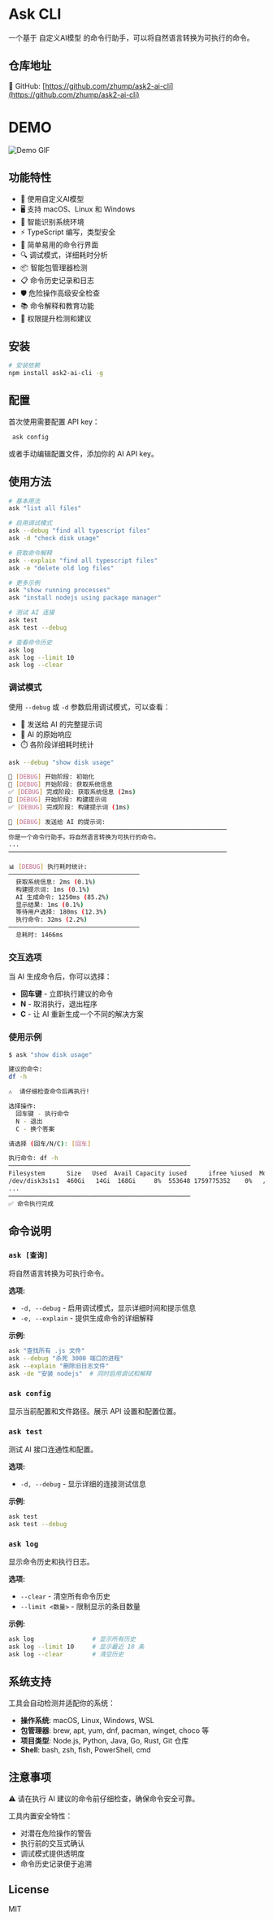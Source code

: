 # Ask CLI

一个基于 自定义AI模型 的命令行助手，可以将自然语言转换为可执行的命令。

## 仓库地址

🔗 GitHub: [https://github.com/zhump/ask2-ai-cli](https://github.com/zhump/ask2-ai-cli)

# DEMO
![Demo GIF](./example.gif)

## 功能特性

- 🤖 使用自定义AI模型
- 🖥️ 支持 macOS、Linux 和 Windows
- 🔧 智能识别系统环境
- ⚡ TypeScript 编写，类型安全
- 🎯 简单易用的命令行界面
- 🔍 调试模式，详细耗时分析
- 📦 智能包管理器检测
- 📋 命令历史记录和日志
- 🛡️ 危险操作高级安全检查
- 📚 命令解释和教育功能
- 🔐 权限提升检测和建议

## 安装

```bash
# 安装依赖
npm install ask2-ai-cli -g
```

## 配置

首次使用需要配置 API key：

```bash
 ask config
```

或者手动编辑配置文件，添加你的 AI API key。

## 使用方法

```bash
# 基本用法
ask "list all files"

# 启用调试模式
ask --debug "find all typescript files"
ask -d "check disk usage"

# 获取命令解释
ask --explain "find all typescript files"
ask -e "delete old log files"

# 更多示例
ask "show running processes"
ask "install nodejs using package manager"

# 测试 AI 连接
ask test
ask test --debug

# 查看命令历史
ask log
ask log --limit 10
ask log --clear
```

### 调试模式

使用 `--debug` 或 `-d` 参数启用调试模式，可以查看：

- 📝 发送给 AI 的完整提示词
- 🤖 AI 的原始响应
- ⏱️ 各阶段详细耗时统计

```bash
ask --debug "show disk usage"

🔧 [DEBUG] 开始阶段: 初始化
🔧 [DEBUG] 开始阶段: 获取系统信息
✅ [DEBUG] 完成阶段: 获取系统信息 (2ms)
🔧 [DEBUG] 开始阶段: 构建提示词
✅ [DEBUG] 完成阶段: 构建提示词 (1ms)

📝 [DEBUG] 发送给 AI 的提示词:
────────────────────────────────────────────────────────────
你是一个命令行助手。将自然语言转换为可执行的命令。
...
────────────────────────────────────────────────────────────

📊 [DEBUG] 执行耗时统计:
────────────────────────────────────
  获取系统信息: 2ms (0.1%)
  构建提示词: 1ms (0.1%)
  AI 生成命令: 1250ms (85.2%)
  显示结果: 1ms (0.1%)
  等待用户选择: 180ms (12.3%)
  执行命令: 32ms (2.2%)
────────────────────────────────────
  总耗时: 1466ms
```

### 交互选项

当 AI 生成命令后，你可以选择：

- **回车键** - 立即执行建议的命令
- **N** - 取消执行，退出程序
- **C** - 让 AI 重新生成一个不同的解决方案

### 使用示例

```bash
$ ask "show disk usage"

建议的命令:
df -h

⚠️  请仔细检查命令后再执行!

选择操作:
  回车键 - 执行命令
  N - 退出
  C - 换个答案

请选择 (回车/N/C): [回车]

执行命令: df -h
──────────────────────────────────────────────────
Filesystem      Size   Used  Avail Capacity iused      ifree %iused  Mounted on
/dev/disk3s1s1  460Gi   14Gi  168Gi     8%  553648 1759775352    0%   /
...
──────────────────────────────────────────────────
✅ 命令执行完成
```

## 命令说明

### `ask [查询]`
将自然语言转换为可执行命令。

**选项:**
- `-d, --debug` - 启用调试模式，显示详细时间和提示信息
- `-e, --explain` - 提供生成命令的详细解释

**示例:**
```bash
ask "查找所有 .js 文件"
ask --debug "杀死 3000 端口的进程"
ask --explain "删除旧日志文件"
ask -de "安装 nodejs"  # 同时启用调试和解释
```

### `ask config`
显示当前配置和文件路径。展示 API 设置和配置位置。

### `ask test`
测试 AI 接口连通性和配置。

**选项:**
- `-d, --debug` - 显示详细的连接测试信息

**示例:**
```bash
ask test
ask test --debug
```

### `ask log`
显示命令历史和执行日志。

**选项:**
- `--clear` - 清空所有命令历史
- `--limit <数量>` - 限制显示的条目数量

**示例:**
```bash
ask log                # 显示所有历史
ask log --limit 10     # 显示最近 10 条
ask log --clear        # 清空历史
```

## 系统支持

工具会自动检测并适配你的系统：

- **操作系统**: macOS, Linux, Windows, WSL
- **包管理器**: brew, apt, yum, dnf, pacman, winget, choco 等
- **项目类型**: Node.js, Python, Java, Go, Rust, Git 仓库
- **Shell**: bash, zsh, fish, PowerShell, cmd

## 注意事项

⚠️ 请在执行 AI 建议的命令前仔细检查，确保命令安全可靠。

工具内置安全特性：
- 对潜在危险操作的警告
- 执行前的交互式确认
- 调试模式提供透明度
- 命令历史记录便于追溯

## License

MIT